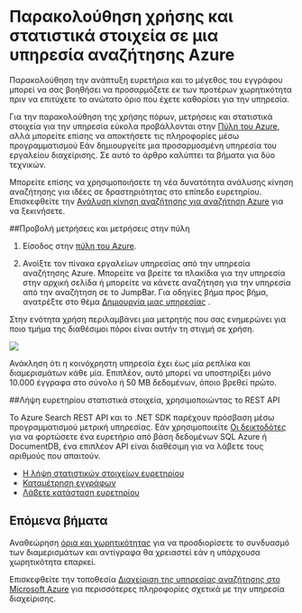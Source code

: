<properties 
   pageTitle="Παρακολούθηση της χρήσης και στατιστικά στοιχεία σε μια υπηρεσία αναζήτησης Azure | Microsoft Azure | Υπηρεσία αναζήτησης φιλοξενούμενη cloud" 
   description="Παρακολούθηση πόρων κατανάλωση και ευρετήριο μέγεθος για αναζήτηση Azure, μια υπηρεσία αναζήτησης φιλοξενούμενη cloud στο Microsoft Azure." 
   services="search" 
   documentationCenter="" 
   authors="HeidiSteen" 
   manager="jhubbard" 
   editor=""
   tags="azure-portal"/>

<tags
   ms.service="search"
   ms.devlang="na"
   ms.topic="article"
   ms.tgt_pltfrm="na"
   ms.workload="required" 
   ms.date="05/17/2016"
   ms.author="heidist"/>

# <a name="monitor-usage-and-statistics-in-an-azure-search-service"></a>Παρακολούθηση χρήσης και στατιστικά στοιχεία σε μια υπηρεσία αναζήτησης Azure

Παρακολούθηση την ανάπτυξη ευρετήρια και το μέγεθος του εγγράφου μπορεί να σας βοηθήσει να προσαρμόζετε εκ των προτέρων χωρητικότητα πριν να επιτύχετε το ανώτατο όριο που έχετε καθορίσει για την υπηρεσία. 

Για την παρακολούθηση της χρήσης πόρων, μετρήσεις και στατιστικά στοιχεία για την υπηρεσία εύκολα προβάλλονται στην [Πύλη του Azure](https://portal.azure.com), αλλά μπορείτε επίσης να αποκτήσετε τις πληροφορίες μέσω προγραμματισμού Εάν δημιουργείτε μια προσαρμοσμένη υπηρεσία του εργαλείου διαχείρισης. Σε αυτό το άρθρο καλύπτει τα βήματα για δύο τεχνικών.

Μπορείτε επίσης να χρησιμοποιήσετε τη νέα δυνατότητα ανάλυσης κίνηση αναζήτησης για ιδέες σε δραστηριότητας στο επίπεδο ευρετηρίου. Επισκεφθείτε την [Ανάλυση κίνηση αναζήτησης για αναζήτηση Azure](search-traffic-analytics.md) για να ξεκινήσετε.

##<a name="view-counts-and-metrics-in-the-portal"></a>Προβολή μετρήσεις και μετρήσεις στην πύλη 

1. Είσοδος στην [πύλη του Azure](https://portal.azure.com). 

2. Ανοίξτε τον πίνακα εργαλείων υπηρεσίας από την υπηρεσία αναζήτησης Azure. Μπορείτε να βρείτε τα πλακίδια για την υπηρεσία στην αρχική σελίδα ή μπορείτε να κάνετε αναζήτηση για την υπηρεσία από την αναζήτηση σε το JumpBar. Για οδηγίες βήμα προς βήμα, ανατρέξτε στο θέμα [Δημιουργία μιας υπηρεσίας](search-create-service-portal.md) .

Στην ενότητα χρήση περιλαμβάνει μια μετρητής που σας ενημερώνει για ποιο τμήμα της διαθέσιμοι πόροι είναι αυτήν τη στιγμή σε χρήση.

  ![][1]

Ανάκληση ότι η κοινόχρηστη υπηρεσία έχει έως μία ρεπλίκα και διαμερισμάτων κάθε μία. Επιπλέον, αυτό μπορεί να υποστηρίξει μόνο 10.000 έγγραφα στο σύνολο ή 50 MB δεδομένων, όποιο βρεθεί πρώτο.

##<a name="get-index-statistics-using-the-rest-api"></a>Λήψη ευρετηρίου στατιστικά στοιχεία, χρησιμοποιώντας το REST API

Το Azure Search REST API και το .NET SDK παρέχουν πρόσβαση μέσω προγραμματισμού μετρική υπηρεσίας.  Εάν χρησιμοποιείτε [Οι δεικτοδότες](https://msdn.microsoft.com/library/azure/dn946891.aspx) για να φορτώσετε ένα ευρετήριο από βάση δεδομένων SQL Azure ή DocumentDB, ένα επιπλέον API είναι διαθέσιμη για να λάβετε τους αριθμούς που απαιτούν. 

  + [Η λήψη στατιστικών στοιχείων ευρετηρίου](https://msdn.microsoft.com/library/azure/dn798942.aspx)
  + [Καταμέτρηση εγγράφων](https://msdn.microsoft.com/library/azure/dn798924.aspx)
  + [Λάβετε κατάσταση ευρετηρίου](https://msdn.microsoft.com/library/azure/dn946884.aspx)

## <a name="next-steps"></a>Επόμενα βήματα

Αναθεώρηση [όρια και χωρητικότητας](search-limits-quotas-capacity.md) για να προσδιορίσετε το συνδυασμό των διαμερισμάτων και αντίγραφα θα χρειαστεί εάν η υπάρχουσα χωρητικότητα επαρκεί. 

Επισκεφθείτε την τοποθεσία [Διαχείριση της υπηρεσίας αναζήτησης στο Microsoft Azure](search-manage.md) για περισσότερες πληροφορίες σχετικά με την υπηρεσία διαχείρισης.

<!--Image references-->
[1]: ./media/search-monitor-usage/AzureSearch-Monitor1.PNG




 
